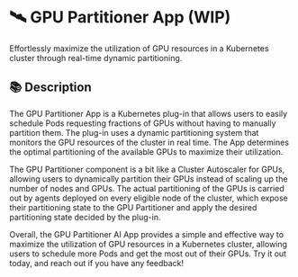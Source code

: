 # 🛰️ GPU Partitioner App (WIP)
Effortlessly maximize the utilization of GPU resources in a Kubernetes cluster through real-time dynamic partitioning.

## 📚 Description
The GPU Partitioner App is a Kubernetes plug-in that allows users to easily schedule Pods requesting fractions of GPUs without having to manually partition them. The plug-in uses a dynamic partitioning system that monitors the GPU resources of the cluster in real time. The App  determines the optimal partitioning of the available GPUs to maximize their utilization.

The GPU Partitioner component is a bit like a Cluster Autoscaler for GPUs, allowing users to dynamically partition their GPUs instead of scaling up the number of nodes and GPUs. The actual partitioning of the GPUs is carried out by agents deployed on every eligible node of the cluster, which expose their partitioning state to the GPU Partitioner and apply the desired partitioning state decided by the plug-in.

Overall, the GPU Partitioner AI App provides a simple and effective way to maximize the utilization of GPU resources in a Kubernetes cluster, allowing users to schedule more Pods and get the most out of their GPUs. Try it out today, and reach out if you have any feedback!
